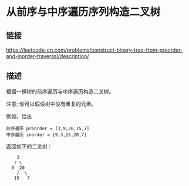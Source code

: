 # 从前序与中序遍历序列构造二叉树

## 链接
https://leetcode-cn.com/problems/construct-binary-tree-from-preorder-and-inorder-traversal/description/

## 描述
根据一棵树的前序遍历与中序遍历构造二叉树。

注意:
你可以假设树中没有重复的元素。

例如，给出
```text
前序遍历 preorder = [3,9,20,15,7]
中序遍历 inorder = [9,3,15,20,7]
```

返回如下的二叉树：
```text
    3
   / \
  9  20
    /  \
   15   7
```   